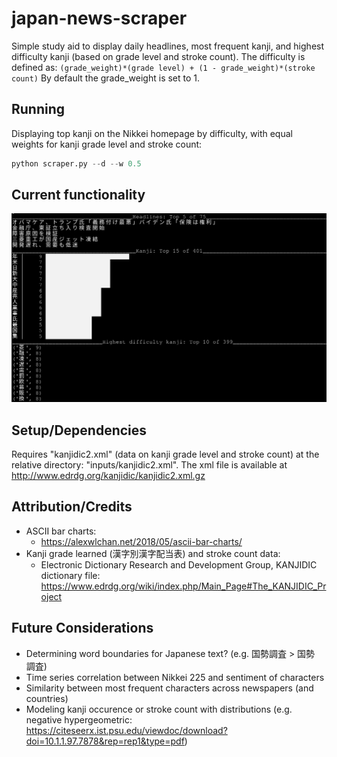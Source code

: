 japan-news-scraper
==========

Simple study aid to display daily headlines, most frequent kanji, and highest difficulty kanji (based on grade level and stroke count).
The difficulty is defined as: `(grade_weight)*(grade level) + (1 - grade_weight)*(stroke count)`
By default the grade_weight is set to 1.

Running
----
Displaying top kanji on the Nikkei homepage by difficulty, with equal weights for kanji grade level and stroke count:
``` python
python scraper.py --d --w 0.5
```

Current functionality
----
![Example](/images/example2.png)

Setup/Dependencies
----
Requires "kanjidic2.xml" (data on kanji grade level and stroke count) at the relative directory: "inputs/kanjidic2.xml".
The xml file is available at http://www.edrdg.org/kanjidic/kanjidic2.xml.gz

Attribution/Credits
----
- ASCII bar charts:
    - https://alexwlchan.net/2018/05/ascii-bar-charts/
- Kanji grade learned (漢字別漢字配当表) and stroke count data:
    - Electronic Dictionary Research and Development Group, KANJIDIC dictionary file: https://www.edrdg.org/wiki/index.php/Main_Page#The_KANJIDIC_Project

Future Considerations
----
- Determining word boundaries for Japanese text? (e.g. 国勢調査 > 国勢　調査)
- Time series correlation between Nikkei 225 and sentiment of characters
- Similarity between most frequent characters across newspapers (and countries)
- Modeling kanji occurence or stroke count with distributions (e.g. negative hypergeometric: https://citeseerx.ist.psu.edu/viewdoc/download?doi=10.1.1.97.7878&rep=rep1&type=pdf)
